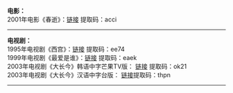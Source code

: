**电影：**       
2001年电影《春逝》：[链接](https://pan.baidu.com/s/1LT-h3C34mVPYoPXOsjV3yg) 提取码：acci        

-----------------------------------------------------------------------------------------------------------------------------------------
**电视剧：**          
1995年电视剧《西宫》：[链接](https://pan.baidu.com/s/1nFLNXkONECJO9MFWIxnnTA) 提取码：ee74                       
1999年电视剧《最爱是谁》：[链接](https://pan.baidu.com/s/178A-mxi_dABvke_vm7_Bfw) 提取码：eaek              
2003年电视剧《大长今》韩语中字芒果TV版：  [链接](https://pan.baidu.com/s/1hF326yVrviR3Rv1TqQL91Q) 提取码：ok21                        
2003年电视剧《大长今》汉语中字台版：      [链接](https://pan.baidu.com/s/1Ci8FGCsPYaPjVXZqcruiFA)提取码：thpn                      



------------------------------------------------------------------------------------------------------------------------------------------

